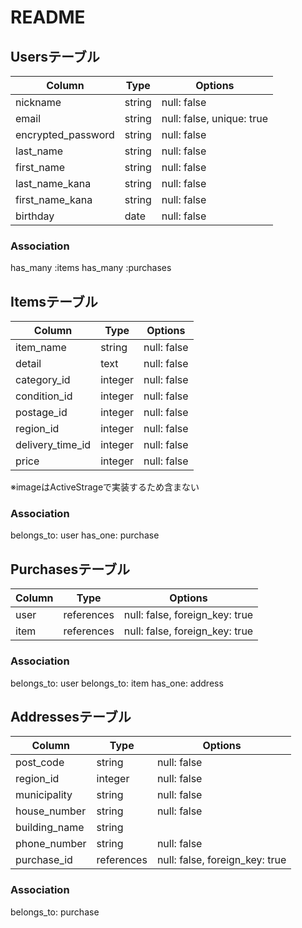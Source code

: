 # README

## Usersテーブル

|Column             |Type   |Options                   |
|-------------------|-------|--------------------------|
|nickname           |string |null: false               |
|email              |string |null: false, unique: true |
|encrypted_password |string |null: false               |
|last_name          |string |null: false               |
|first_name         |string |null: false               |
|last_name_kana     |string |null: false               |
|first_name_kana    |string |null: false               |
|birthday           |date   |null: false               |

### Association
has_many :items
has_many :purchases


## Itemsテーブル

|Column           |Type    |Options     |
|-----------------|--------|------------|
|item_name        |string  |null: false |
|detail           |text    |null: false |
|category_id      |integer |null: false |
|condition_id     |integer |null: false |
|postage_id       |integer |null: false |
|region_id        |integer |null: false |
|delivery_time_id |integer |null: false |
|price            |integer |null: false |

※imageはActiveStrageで実装するため含まない

### Association
belongs_to: user
has_one: purchase


## Purchasesテーブル

|Column  |Type       |Options                        |
|--------|-----------|-------------------------------|
|user    |references |null: false, foreign_key: true |
|item    |references |null: false, foreign_key: true |

### Association
belongs_to: user
belongs_to: item
has_one: address


## Addressesテーブル

|Column        |Type       |Options                        |
|--------------|-----------|-------------------------------|
|post_code     |string     |null: false                    |
|region_id     |integer    |null: false                    |
|municipality  |string     |null: false                    |
|house_number  |string     |null: false                    |
|building_name |string     |                               |
|phone_number  |string     |null: false                    |
|purchase_id   |references |null: false, foreign_key: true |


### Association
belongs_to: purchase